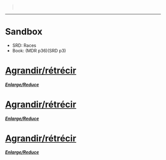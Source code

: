 ﻿---
!Items
Name: Sandbox
AltName: Races
Id: sandbox.md#sandbox
RootId: sandbox.md
ParentLink: .md#
ParentName: ''
NameLevel: 1
Attributes:
  Book: (MDR p36)(SRD p3)
AttributesDictionary: >+
  Book: (MDR p36)(SRD p3)

---
>  [](.md#)

---


# Sandbox

- SRD: Races
- Book: (MDR p36)(SRD p3)



# [Agrandir/rétrécir](sandbox#agrandirretrecir.md)

#### _[Enlarge/Reduce](sandbox#agrandirretrecir.md)_



# [Agrandir/rétrécir](sandbox#agrandirretrecir.md)

#### _[Enlarge/Reduce](sandbox#agrandirretrecir.md)_



# [Agrandir/rétrécir](sandbox#agrandirretrecir.md)

#### _[Enlarge/Reduce](sandbox#agrandirretrecir.md)_

